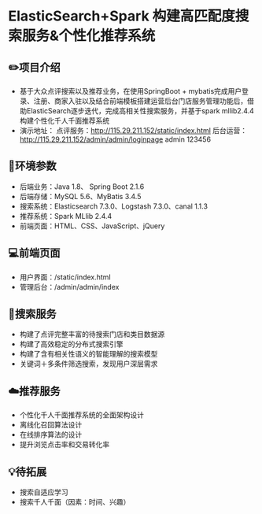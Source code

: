 # ElasticSearch+Spark  构建高匹配度搜索服务&个性化推荐系统

## ✏️项目介绍

- 基于大众点评搜索以及推荐业务，在使用SpringBoot + mybatis完成用户登录、注册、商家入驻以及结合前端模板搭建运营后台门店服务管理功能后，借助ElasticSearch逐步迭代，完成高相关性搜索服务，并基于spark mllib2.4.4构建个性化千人千面推荐系统
- 演示地址：
    点评服务：http://115.29.211.152/static/index.html
    后台运营：http://115.29.211.152/admin/admin/loginpage  admin 123456

## 🔧环境参数

- 后端业务：Java 1.8、 Spring Boot 2.1.6
- 后端存储：MySQL 5.6、MyBatis 3.4.5
- 搜索系统：Elasticsearch 7.3.0、Logstash 7.3.0、canal 1.1.3
- 推荐系统：Spark MLlib 2.4.4
- 前端页面：HTML、CSS、JavaScript、jQuery

## 💻前端页面

- 用户界面：/static/index.html
- 管理后台：/admin/admin/index

## 🎨搜索服务

- 构建了点评完整丰富的待搜索门店和类目数据源
- 构建了高效稳定的分布式搜索引擎
- 构建了含有相关性语义的智能理解的搜索模型
- 关键词＋多条件筛选搜索，发现用户深层需求 

## ☁️推荐服务

- 个性化千人千面推荐系统的全面架构设计
- 离线化召回算法设计
- 在线排序算法的设计
- 提升浏览点击率和交易转化率 

## 💡待拓展

- 搜索自适应学习
- 搜索千人千面（因素：时间、兴趣）

